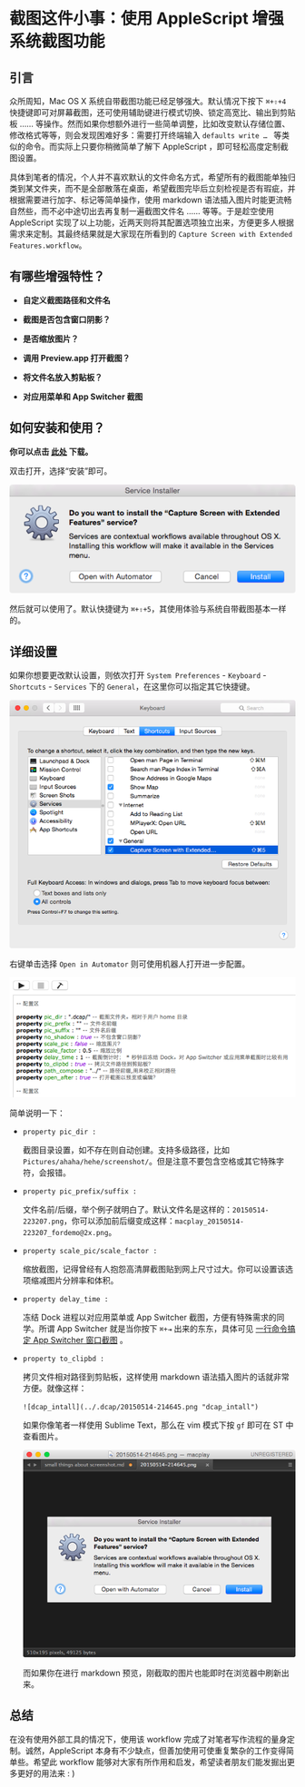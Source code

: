# 截图这件小事：使用 AppleScript 增强系统截图功能

## 引言

众所周知，Mac OS X 系统自带截图功能已经足够强大。默认情况下按下 `⌘+⇧+4` 快捷键即可对屏幕截图，还可使用辅助键进行模式切换、锁定高宽比、输出到剪贴板 …… 等操作。然而如果你想额外进行一些简单调整，比如改变默认存储位置、修改格式等等，则会发现困难好多：需要打开终端输入 `defaults write … ` 等类似的命令。而实际上只要你稍微简单了解下 AppleScript ，即可轻松高度定制截图设置。

具体到笔者的情况，个人并不喜欢默认的文件命名方式，希望所有的截图能单独归类到某文件夹，而不是全部散落在桌面，希望截图完毕后立刻检视是否有瑕疵，并根据需要进行加字、标记等简单操作，使用 markdown 语法插入图片时能更流畅自然些，而不必中途切出去再复制一遍截图文件名 …… 等等。于是趁空使用 AppleScript 实现了以上功能，近两天则将其配置选项独立出来，方便更多人根据需求来定制。其最终结果就是大家现在所看到的 `Capture Screen with Extended Features.workflow`。

## 有哪些增强特性？

- **自定义截图路径和文件名**

- **截图是否包含窗口阴影？**

- **是否缩放图片？**

- **调用 Preview.app 打开截图？**

- **将文件名放入剪贴板？**

- **对应用菜单和 App Switcher 截图**

## 如何安装和使用？

**你可以点击 [此处][capt_wf] 下载。**

双击打开，选择“安装”即可。

![dcap_intall](../img/20150514-214645.png "dcap_intall")

然后就可以使用了。默认快捷键为 `⌘+⇧+5`，其使用体验与系统自带截图基本一样的。

## 详细设置

如果你想要更改默认设置，则依次打开 `System Preferences` - `Keyboard` - `Shortcuts` - `Services` 下的 `General`，在这里你可以指定其它快捷键。

![shortcuts_settings](../img/20150514-220535.png "shortcuts_settings")

右键单击选择 `Open in Automator` 则可使用机器人打开进一步配置。

![automator_settings](../img/20150514-233845.png "automator_settings")

简单说明一下：

- `property pic_dir : `

    截图目录设置，如不存在则自动创建。支持多级路径，比如 `Pictures/ahaha/hehe/screenshot/`。但是注意不要包含空格或其它特殊字符，会报错。

- `property pic_prefix/suffix : `

    文件名前/后缀，举个例子就明白了。默认文件名是这样的：`20150514-223207.png`，你可以添加前后缀变成这样：`macplay_20150514-223207_fordemo@2x.png`。

- `property scale_pic/scale_factor : `

    缩放截图，记得曾经有人抱怨高清屏截图贴到网上尺寸过大。你可以设置该选项缩减图片分辨率和体积。

- `property delay_time : `

    冻结 Dock 进程以对应用菜单或 App Switcher 截图，方便有特殊需求的同学。所谓 App Switcher 就是当你按下 `⌘+⇥` 出来的东东，具体可见 [一行命令搞定 App Switcher 窗口截图][sspai_tiezi] 。

- `property to_clipbd : `

    拷贝文件相对路径到剪贴板，这样使用 markdown 语法插入图片的话就非常方便。就像这样：

    `![dcap_intall](../.dcap/20150514-214645.png "dcap_intall")`

    如果你像笔者一样使用 Sublime Text，那么在 vim 模式下按 `gf` 即可在 ST 中查看图片。

    ![st_preview](../img/20150515-002453.png "st_preview")

    而如果你在进行 markdown 预览，刚截取的图片也能即时在浏览器中刷新出来。

## 总结

在没有使用外部工具的情况下，使用该 workflow 完成了对笔者写作流程的量身定制。诚然，AppleScript 本身有不少缺点，但善加使用可使重复繁杂的工作变得简单些。希望此 workflow 能够对大家有所作用和启发，希望读者朋友们能发掘出更多更好的用法来 : )

[capt_wf]:http://pan.baidu.com/s/1eQD0TFk "http://pan.baidu.com/s/1eQD0TFk"

[sspai_tiezi]:http://sspai.com/t/2739 "http://sspai.com/t/2739"
